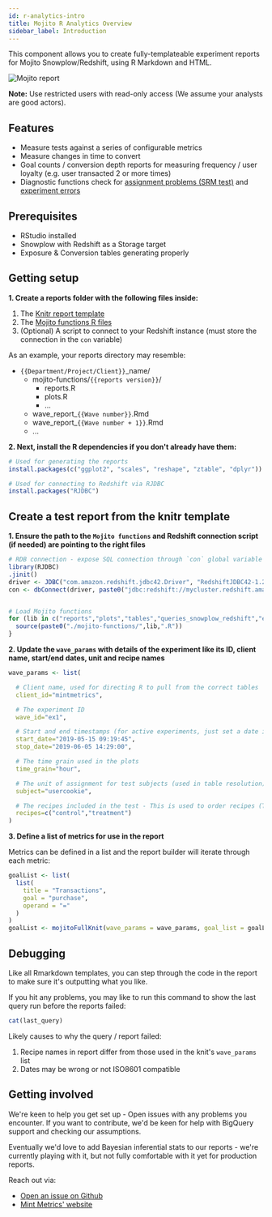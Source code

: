 ```yaml
---
id: r-analytics-intro
title: Mojito R Analytics Overview
sidebar_label: Introduction
---
```


This component allows you to create fully-templateable experiment reports for Mojito Snowplow/Redshift, using R Markdown and HTML.

![Mojito report](/img/reports.png)

**Note:** Use restricted users with read-only access (We assume your analysts are good actors).

## Features

 - Measure tests against a series of configurable metrics
 - Measure changes in time to convert
 - Goal counts / conversion depth reports for measuring frequency / user loyalty (e.g. user transacted 2 or more times)
 - Diagnostic functions check for [assignment problems (SRM test)](https://twitter.com/ronnyk/status/932798952679776256?lang=en) and [experiment errors](https://mintmetrics.io/experiments/why-you-need-error-tracking-handling-in-your-split-tests/)

## Prerequisites

- RStudio installed
- Snowplow with Redshift as a Storage target
- Exposure & Conversion tables generating properly

## Getting setup

**1. Create a reports folder with the following files inside:**

1. The [Knitr report template](https://github.com/mint-metrics/mojito-r-analytics/blob/master/wave_report.Rmd)
2. The [Mojito functions R files](https://github.com/mint-metrics/mojito-r-analytics/tree/master/mojito-functions)
3. (Optional) A script to connect to your Redshift instance (must store the connection in the ```con``` variable)

As an example, your reports directory may resemble:

 - `{{Department/Project/Client}}`_name/
    - mojito-functions/`{{reports version}}`/
        - reports.R
        - plots.R
        - ...
    - wave_report_`{{Wave number}}`.Rmd
    - wave_report_`{{Wave number + 1}}`.Rmd
    - ...

**2. Next, install the R dependencies if you don't already have them:**

```R
# Used for generating the reports
install.packages(c("ggplot2", "scales", "reshape", "ztable", "dplyr"))

# Used for connecting to Redshift via RJDBC
install.packages("RJDBC")
```

## Create a test report from the knitr template

**1. Ensure the path to the ```Mojito functions``` and Redshift connection script (if needed) are pointing to the right files**

```R
# RDB connection - expose SQL connection through `con` global variable
library(RJDBC) 
.jinit()
driver <- JDBC("com.amazon.redshift.jdbc42.Driver", "RedshiftJDBC42-1.2.1.1001.jar", identifier.quote="`")
con <- dbConnect(driver, paste0("jdbc:redshift://mycluster.redshift.amazonaws.com:5436/snowplow?ssl=true&sslfactory=com.amazon.redshift.ssl.NonValidatingFactory&user=",username,"&password=",password))


# Load Mojito functions
for (lib in c("reports","plots","tables","queries_snowplow_redshift","experiment_sizing")) {
  source(paste0("./mojito-functions/",lib,".R"))
}
```

**2. Update the ```wave_params``` with details of the experiment like its ID, client name, start/end dates, unit and recipe names**

```R
wave_params <- list(

  # Client name, used for directing R to pull from the correct tables
  client_id="mintmetrics", 

  # The experiment ID
  wave_id="ex1",

  # Start and end timestamps (for active experiments, just set a date in the future)
  start_date="2019-05-15 09:19:45",
  stop_date="2019-06-05 14:29:00",

  # The time grain used in the plots
  time_grain="hour",

  # The unit of assignment for test subjects (used in table resolution)
  subject="usercookie",

  # The recipes included in the test - This is used to order recipes (The control group should show first), or filter treatments out (e.g. leave a recipe out to exclude it)
  recipes=c("control","treatment")
)
```

**3. Define a list of metrics for use in the report**

Metrics can be defined in a list and the report builder will iterate through each metric:

```R
goalList <- list(
  list(
    title = "Transactions",
    goal = "purchase",
    operand = "="
  )
)
goalList <- mojitoFullKnit(wave_params = wave_params, goal_list = goalList)
```

## Debugging

Like all Rmarkdown templates, you can step through the code in the report to make sure it's outputting what you like.

If you hit any problems, you may like to run this command to show the last query run before the reports failed:

```R
cat(last_query)
```

Likely causes to why the query / report failed:

1. Recipe names in report differ from those used in the knit's ```wave_params``` list
2. Dates may be wrong or not ISO8601 compatible

## Getting involved

We're keen to help you get set up - Open issues with any problems you encounter. If you want to contribute, we'd be keen for help with BigQuery support and checking our assumptions.

Eventually we'd love to add Bayesian inferential stats to our reports - we're currently playing with it, but not fully comfortable with it yet for production reports.


Reach out via:

* [Open an issue on Github](https://github.com/mint-metrics/mojito-r-analytics/issues/new)
* [Mint Metrics' website](https://mintmetrics.io/)
